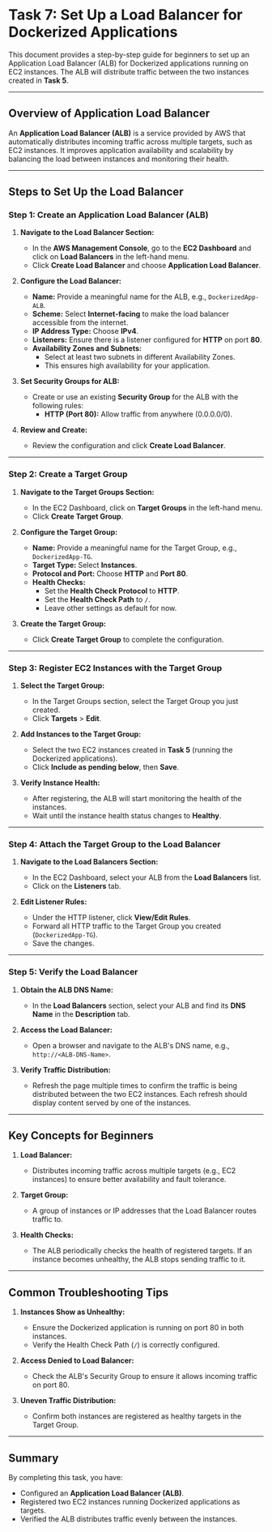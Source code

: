 # **Task 7: Set Up a Load Balancer for Dockerized Applications**

This document provides a step-by-step guide for beginners to set up an Application Load Balancer (ALB) for Dockerized applications running on EC2 instances. The ALB will distribute traffic between the two instances created in **Task 5**.

---

## **Overview of Application Load Balancer**

An **Application Load Balancer (ALB)** is a service provided by AWS that automatically distributes incoming traffic across multiple targets, such as EC2 instances. It improves application availability and scalability by balancing the load between instances and monitoring their health.

---

## **Steps to Set Up the Load Balancer**

### **Step 1: Create an Application Load Balancer (ALB)**

1. **Navigate to the Load Balancer Section:**
   - In the **AWS Management Console**, go to the **EC2 Dashboard** and click on **Load Balancers** in the left-hand menu.
   - Click **Create Load Balancer** and choose **Application Load Balancer**.

2. **Configure the Load Balancer:**
   - **Name:** Provide a meaningful name for the ALB, e.g., `DockerizedApp-ALB`.
   - **Scheme:** Select **Internet-facing** to make the load balancer accessible from the internet.
   - **IP Address Type:** Choose **IPv4**.
   - **Listeners:** Ensure there is a listener configured for **HTTP** on port **80**.
   - **Availability Zones and Subnets:**
     - Select at least two subnets in different Availability Zones.
     - This ensures high availability for your application.

3. **Set Security Groups for ALB:**
   - Create or use an existing **Security Group** for the ALB with the following rules:
     - **HTTP (Port 80):** Allow traffic from anywhere (0.0.0.0/0).

4. **Review and Create:**
   - Review the configuration and click **Create Load Balancer**.

---

### **Step 2: Create a Target Group**

1. **Navigate to the Target Groups Section:**
   - In the EC2 Dashboard, click on **Target Groups** in the left-hand menu.
   - Click **Create Target Group**.

2. **Configure the Target Group:**
   - **Name:** Provide a meaningful name for the Target Group, e.g., `DockerizedApp-TG`.
   - **Target Type:** Select **Instances**.
   - **Protocol and Port:** Choose **HTTP** and **Port 80**.
   - **Health Checks:**
     - Set the **Health Check Protocol** to **HTTP**.
     - Set the **Health Check Path** to `/`.
     - Leave other settings as default for now.

3. **Create the Target Group:**
   - Click **Create Target Group** to complete the configuration.

---

### **Step 3: Register EC2 Instances with the Target Group**

1. **Select the Target Group:**
   - In the Target Groups section, select the Target Group you just created.
   - Click **Targets** > **Edit**.

2. **Add Instances to the Target Group:**
   - Select the two EC2 instances created in **Task 5** (running the Dockerized applications).
   - Click **Include as pending below**, then **Save**.

3. **Verify Instance Health:**
   - After registering, the ALB will start monitoring the health of the instances.
   - Wait until the instance health status changes to **Healthy**.

---

### **Step 4: Attach the Target Group to the Load Balancer**

1. **Navigate to the Load Balancers Section:**
   - In the EC2 Dashboard, select your ALB from the **Load Balancers** list.
   - Click on the **Listeners** tab.

2. **Edit Listener Rules:**
   - Under the HTTP listener, click **View/Edit Rules**.
   - Forward all HTTP traffic to the Target Group you created (`DockerizedApp-TG`).
   - Save the changes.

---

### **Step 5: Verify the Load Balancer**

1. **Obtain the ALB DNS Name:**
   - In the **Load Balancers** section, select your ALB and find its **DNS Name** in the **Description** tab.

2. **Access the Load Balancer:**
   - Open a browser and navigate to the ALB's DNS name, e.g., `http://<ALB-DNS-Name>`.

3. **Verify Traffic Distribution:**
   - Refresh the page multiple times to confirm the traffic is being distributed between the two EC2 instances. Each refresh should display content served by one of the instances.

---

## **Key Concepts for Beginners**

1. **Load Balancer:**
   - Distributes incoming traffic across multiple targets (e.g., EC2 instances) to ensure better availability and fault tolerance.

2. **Target Group:**
   - A group of instances or IP addresses that the Load Balancer routes traffic to.

3. **Health Checks:**
   - The ALB periodically checks the health of registered targets. If an instance becomes unhealthy, the ALB stops sending traffic to it.

---

## **Common Troubleshooting Tips**

1. **Instances Show as Unhealthy:**
   - Ensure the Dockerized application is running on port 80 in both instances.
   - Verify the Health Check Path (`/`) is correctly configured.

2. **Access Denied to Load Balancer:**
   - Check the ALB's Security Group to ensure it allows incoming traffic on port 80.

3. **Uneven Traffic Distribution:**
   - Confirm both instances are registered as healthy targets in the Target Group.

---

## **Summary**

By completing this task, you have:
- Configured an **Application Load Balancer (ALB)**.
- Registered two EC2 instances running Dockerized applications as targets.
- Verified the ALB distributes traffic evenly between the instances.
